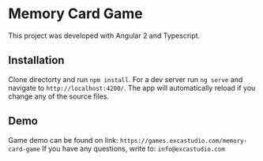 # Memory Card Game

This project was developed with Angular 2 and Typescript.

## Installation
Clone directorty and run `npm install`. For a dev server run `ng serve` and navigate to `http://localhost:4200/`. The app will automatically reload if you change any of the source files.

## Demo
Game demo can be found on link: `https://games.excastudio.com/memory-card-game`
If you have any questions, write to: `info@excastudio.com`